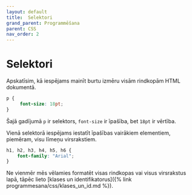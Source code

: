 ```yaml
---
layout: default
title:  Selektori
grand_parent: Programmēšana
parent: CSS
nav_order: 2
---
```


# Selektori

Apskatīsim, kā iespējams mainīt burtu izmēru visām rindkopām HTML dokumentā.

~~~css
p {
     font-size: 18pt;
}
~~~

Šajā gadījumā `p` ir selektors, `font-size` ir īpašība, bet `18pt` ir vērtība.

Vienā selektorā iespējams iestatīt īpašības vairākiem elementiem, piemēram, visu līmeņu virsrakstiem.

~~~css
h1, h2, h3, h4, h5, h6 {
    font-family: "Arial";
}
~~~

Ne vienmēr mēs vēlamies formatēt visas rindkopas vai visus virsrakstus lapā, tāpēc lieto [klases un identifikatorus]({% link programmesana/css/klases_un_id.md %}).





